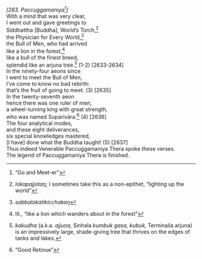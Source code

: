 *\[283. Paccuggamaniya*[^1]*\]*  
With a mind that was very clear,  
I went out and gave greetings to  
Siddhattha \[Buddha\], World’s Torch,[^2]  
the Physician for Every World,[^3]  
the Bull of Men, who had arrived  
like a lion in the forest,[^4]  
like a bull of the finest breed,  
splendid like an arjuna tree.[^5] (1-2) \[2633-2634\]  
In the ninety-four aeons since  
I went to meet the Bull of Men,  
I’ve come to know no bad rebirth:  
that’s the fruit of going to meet. (3) \[2635\]  
In the twenty-seventh aeon  
hence there was one ruler of men,  
a wheel-turning king with great strength,  
who was named Suparivāra.[^6] (4) \[2636\]  
The four analytical modes,  
and these eight deliverances,  
six special knowledges mastered,  
\[I have\] done what the Buddha taught! (5) \[2637\]  
Thus indeed Venerable Paccuggamaniya Thera spoke these verses.  
The legend of Paccuggamaniya Thera is finished.  
[^1]: “Go and Meet-er”  
[^2]: *lokapajjotaŋ;* I sometimes take this as a non-epithet, “lighting
    up the world”  
[^3]: *sabbalokatikicchakaŋ*  
[^4]: lit., “like a lion which wanders about in the forest”  
[^5]: *kakudha* (a.k.a. *ajjuṇa,* Sinhala *kumbuk gasa, kubuk,*
    Terminalia arjuna) is an impressively large, shade-giving tree that
    thrives on the edges of tanks and lakes.  
[^6]: “Good Retinue”
